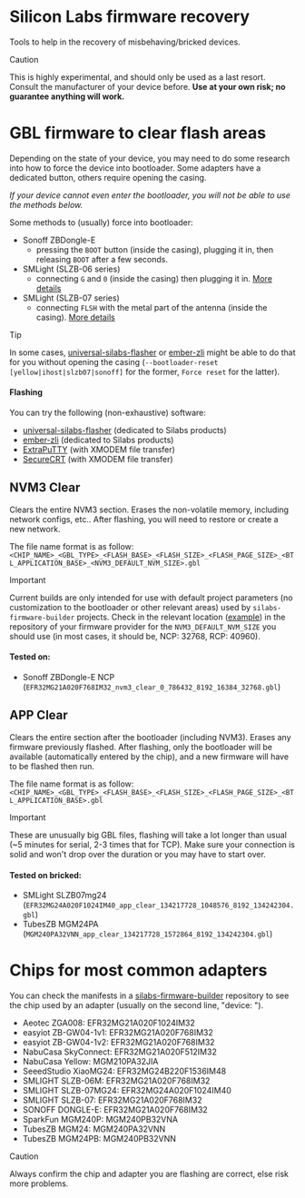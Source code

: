 # Silicon Labs firmware recovery

Tools to help in the recovery of misbehaving/bricked devices.

> [!CAUTION]
> This is highly experimental, and should only be used as a last resort. Consult the manufacturer of your device before. **Use at your own risk; no guarantee anything will work.**

# GBL firmware to clear flash areas

Depending on the state of your device, you may need to do some research into how to force the device into bootloader. Some adapters have a dedicated button, others require opening the casing.

_If your device cannot even enter the bootloader, you will not be able to use the methods below._

Some methods to (usually) force into bootloader:

-   Sonoff ZBDongle-E
    -   pressing the `BOOT` button (inside the casing), plugging it in, then releasing `BOOT` after a few seconds.
-   SMLight (SLZB-06 series)
    -   connecting `G` and `0` (inside the casing) then plugging it in. [More details](https://smlight.tech/flasher/#SLZB-06)
-   SMLight (SLZB-07 series)
    -   connecting `FLSH` with the metal part of the antenna (inside the casing). [More details](https://smlight.tech/manual-slzb-07/)

> [!TIP]
> In some cases, [universal-silabs-flasher](https://github.com/NabuCasa/universal-silabs-flasher) or [ember-zli](https://github.com/Nerivec/ember-zli) might be able to do that for you without opening the casing (`--bootloader-reset [yellow|ihost|slzb07|sonoff]` for the former, `Force reset` for the latter).

#### Flashing

You can try the following (non-exhaustive) software:

-   [universal-silabs-flasher](https://github.com/NabuCasa/universal-silabs-flasher) (dedicated to Silabs products)
-   [ember-zli](https://github.com/Nerivec/ember-zli) (dedicated to Silabs products)
-   [ExtraPuTTY](https://sourceforge.net/projects/extraputty/) (with XMODEM file transfer)
-   [SecureCRT](https://www.vandyke.com/products/securecrt/) (with XMODEM file transfer)

## NVM3 Clear

Clears the entire NVM3 section. Erases the non-volatile memory, including network configs, etc.. After flashing, you will need to restore or create a new network.

The file name format is as follow:
`<CHIP_NAME>_<GBL_TYPE>_<FLASH_BASE>_<FLASH_SIZE>_<FLASH_PAGE_SIZE>_<BTL_APPLICATION_BASE>_<NVM3_DEFAULT_NVM_SIZE>.gbl`

> [!IMPORTANT]
> Current builds are only intended for use with default project parameters (no customization to the bootloader or other relevant areas) used by `silabs-firmware-builder` projects. Check in the relevant location ([example](https://github.com/NabuCasa/silabs-firmware-builder/blob/522332517f5bd9fb1c418c2c883596b4879fe8e1/src/zigbee_ncp/zigbee_ncp.slcp#L48-L49)) in the repository of your firmware provider for the `NVM3_DEFAULT_NVM_SIZE` you should use (in most cases, it should be, NCP: 32768, RCP: 40960).

#### Tested on:

-   Sonoff ZBDongle-E NCP (`EFR32MG21A020F768IM32_nvm3_clear_0_786432_8192_16384_32768.gbl`)

## APP Clear

Clears the entire section after the bootloader (including NVM3). Erases any firmware previously flashed. After flashing, only the bootloader will be available (automatically entered by the chip), and a new firmware will have to be flashed then run.

The file name format is as follow:
`<CHIP_NAME>_<GBL_TYPE>_<FLASH_BASE>_<FLASH_SIZE>_<FLASH_PAGE_SIZE>_<BTL_APPLICATION_BASE>.gbl`

> [!IMPORTANT]
> These are unusually big GBL files, flashing will take a lot longer than usual (~5 minutes for serial, 2-3 times that for TCP). Make sure your connection is solid and won't drop over the duration or you may have to start over.

#### Tested on bricked:

-   SMLight SLZB07mg24 (`EFR32MG24A020F1024IM40_app_clear_134217728_1048576_8192_134242304.gbl`)
-   TubesZB MGM24PA (`MGM240PA32VNN_app_clear_134217728_1572864_8192_134242304.gbl`)

# Chips for most common adapters

You can check the manifests in a [silabs-firmware-builder](https://github.com/Nerivec/silabs-firmware-builder/tree/main/manifests) repository to see the chip used by an adapter (usually on the second line, "device: ").

-   Aeotec ZGA008: EFR32MG21A020F1024IM32
-   easyiot ZB-GW04-1v1: EFR32MG21A020F768IM32
-   easyiot ZB-GW04-1v2: EFR32MG21A020F768IM32
-   NabuCasa SkyConnect: EFR32MG21A020F512IM32
-   NabuCasa Yellow: MGM210PA32JIA
-   SeeedStudio XiaoMG24: EFR32MG24B220F1536IM48
-   SMLIGHT SLZB-06M: EFR32MG21A020F768IM32
-   SMLIGHT SLZB-07MG24: EFR32MG24A020F1024IM40
-   SMLIGHT SLZB-07: EFR32MG21A020F768IM32
-   SONOFF DONGLE-E: EFR32MG21A020F768IM32
-   SparkFun MGM240P: MGM240PB32VNA
-   TubesZB MGM24: MGM240PA32VNN
-   TubesZB MGM24PB: MGM240PB32VNN

> [!CAUTION]
> Always confirm the chip and adapter you are flashing are correct, else risk more problems.
